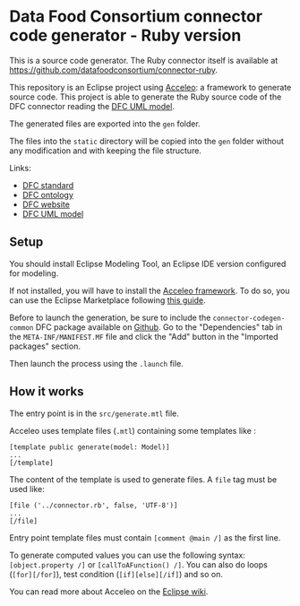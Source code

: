 # Data Food Consortium connector code generator - Ruby version

This is a source code generator. The Ruby connector itself is available at https://github.com/datafoodconsortium/connector-ruby.

This repository is an Eclipse project using [Acceleo](https://wiki.eclipse.org/Acceleo): a framework to generate source code. This project is able to generate the Ruby source code of the DFC connector reading the [DFC UML model](https://github.com/datafoodconsortium/data-model-uml).

The generated files are exported into the `gen` folder.

The files into the `static` directory will be copied into the `gen` folder without any modification and with keeping the file structure.

Links:
- [DFC standard](https://datafoodconsortium.gitbook.io/)
- [DFC ontology](https://github.com/datafoodconsortium/ontology)
- [DFC website](https://datafoodconsortium.org)
- [DFC UML model](https://github.com/datafoodconsortium/data-model-uml)

## Setup

You should install Eclipse Modeling Tool, an Eclipse IDE version configured for modeling.

If not installed, you will have to install the [Acceleo framework](https://wiki.eclipse.org/Acceleo). To do so, you can use the Eclipse Marketplace following [this guide](https://wiki.eclipse.org/Acceleo/Installation).

Before to launch the generation, be sure to include the `connector-codegen-common` DFC package available on [Github](https://github.com/datafoodconsortium/connector-codegen-common). Go to the "Dependencies" tab in the `META-INF/MANIFEST.MF` file and click the "Add" button in the "Imported packages" section.

Then launch the process using the `.launch` file.

## How it works

The entry point is in the `src/generate.mtl` file.

Acceleo uses template files (`.mtl`) containing some templates like :

```
[template public generate(model: Model)]
...
[/template]
```

The content of the template is used to generate files. A `file` tag must be used like:

```
[file ('../connector.rb', false, 'UTF-8')]
...
[/file]
```

 Entry point template files must contain `[comment @main /]` as the first line.

To generate computed values you can use the following syntax: `[object.property /]` or `[callToAFunction() /]`. You can also do loops (`[for][/for]`), test condition (`[if][else][/if]`) and so on.

You can read more about Acceleo on the [Eclipse wiki](https://wiki.eclipse.org/Acceleo).
